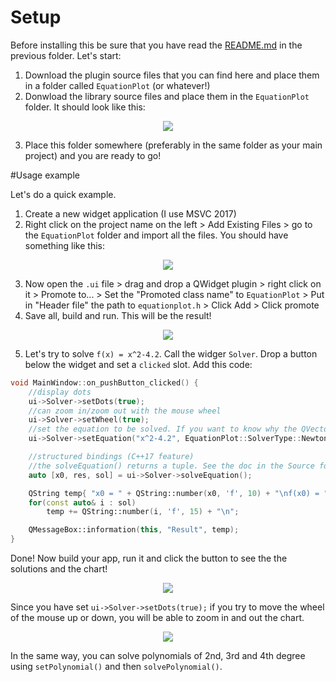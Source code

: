 # Setup

Before installing this be sure that you have read the <a href="https://github.com/albertodev01/TEquations/blob/master/C%2B%2B/Qt/README.md">README.md</a> in the previous folder. Let's start:

 1. Download the plugin source files that you can find here and place them in a folder called `EquationPlot` (or whatever!)
 2. Donwload the library source files and place them in the `EquationPlot` folder. It should look like this:
 
 <p align="center"><img src="https://github.com/albertodev01/TEquations/blob/master/C%2B%2B/Qt/github_images/dir.png" /></p>
 
 3. Place this folder somewhere (preferably in the same folder as your main project) and you are ready to go!
 
 #Usage example
 
 Let's do a quick example.
 
  1. Create a new widget application (I use MSVC 2017)
  2. Right click on the project name on the left > Add Existing Files > go to the `EquationPlot` folder and import all the files. You should have something like this:
  
   <p align="center"><img src="https://github.com/albertodev01/TEquations/blob/master/C%2B%2B/Qt/github_images/proj.png" /></p>
   
  3. Now open the `.ui` file > drag and drop a QWidget plugin > right click on it > Promote to... > Set the "Promoted class name" to `EquationPlot` > Put in "Header file" the path to `equationplot.h` > Click Add > Click promote
  4. Save all, build and run. This will be the result!
  
  <p align="center"><img src="https://github.com/albertodev01/TEquations/blob/master/C%2B%2B/Qt/github_images/res0.png" /></p>

  5. Let's try to solve `f(x) = x^2-4.2`. Call the widger `Solver`. Drop a button below the widget and set a `clicked` slot. Add this code:
  
```c++
void MainWindow::on_pushButton_clicked() {
    //display dots
    ui->Solver->setDots(true);
    //can zoom in/zoom out with the mouse wheel
    ui->Solver->setWheel(true);
    //set the equation to be solved. If you want to know why the QVector has those number is, read the doc in the Source folder
    ui->Solver->setEquation("x^2-4.2", EquationPlot::SolverType::Newton, QVector<double>{2, 1.0e-10, 20}, true);

    //structured bindings (C++17 feature)
    //the solveEquation() returns a tuple. See the doc in the Source folder
    auto [x0, res, sol] = ui->Solver->solveEquation();

    QString temp{ "x0 = " + QString::number(x0, 'f', 10) + "\nf(x0) = " + QString::number(res, 'e', 10) + "\n\n" };
    for(const auto& i : sol)
        temp += QString::number(i, 'f', 15) + "\n";

    QMessageBox::information(this, "Result", temp);
}
```

Done! Now build your app, run it and click the button to see the the solutions and the chart!

<p align="center"><img src="https://github.com/albertodev01/TEquations/blob/master/C%2B%2B/Qt/github_images/res1.png" /></p>

Since you have set `ui->Solver->setDots(true);` if you try to move the wheel of the mouse up or down, you will be able to zoom in and out the chart.

<p align="center"><img src="https://github.com/albertodev01/TEquations/blob/master/C%2B%2B/Qt/github_images/res2.gif" /></p>

In the same way, you can solve polynomials of 2nd, 3rd and 4th degree using `setPolynomial()` and then `solvePolynomial()`.
